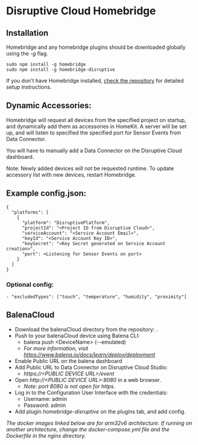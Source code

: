 # Disruptive Cloud Homebridge

## Installation

Homebridge and any homebridge plugins should be downloaded globally using the *-g* flag.

    sudo npm install -g homebridge
    sudo npm install -g homebridge-disruptive

If you don't have Homebridge installed, [check the repository](https://github.com/nfarina/homebridge) for detailed setup instructions.

## Dynamic Accessories:

Homebridge will request all devices from the specified project on startup, and dynamically add them as accessories in HomeKit. A server will be set up, and will listen to specified the specified port for Sensor Events from Data Connector. 

You will have to manually add a Data Connector on the Disruptive Cloud dashboard.

Note: Newly added devices will not be requested runtime. To update accessory list with new devices, restart Homebridge. 
 
 ## Example config.json:

```
{
  "platforms": [
    {
      "platform": "DisruptivePlatform",
      "projectId": "<Project ID from Disruptive Cloud>",
      "serviceAccount": "<Service Account Email>",
      "keyId": "<Service Account Key ID>",
      "keySecret": "<Key Secret generated on Service Account creation>",
      "port": <Listening for Sensor Events on port>
    }
  ]
}
```

### Optional config:
```
- "excludedTypes": ["touch", "temperature", "humidity", "proximity"]
```

## BalenaCloud
- Download the balenaCloud directory from the repository: .
- Push to your balenaCloud device using Balena CLI: 
    - balena push \<DeviceName> (--emulated)
    - *For more information, visit https://www.balena.io/docs/learn/deploy/deployment*
- Enable Public URL on the balena dashboard
- Add Public URL to Data Connector on Disruptive Cloud Studio:
    - *https://\<PUBLIC DEVICE URL>/event*
- Open *http://\<PUBLIC DEVICE URL>:8080* in a web browser.
    - *Note: port 8080 is not open for https*.
- Log in to the Configuration User Interface with the credentials:
    - Username: admin
    - Password: admin
- Add plugin *homebridge-disruptive* on the plugins tab, and add config. 

*The docker images linked below are for arm32v6 architecture. If running on another architecture, change the docker-compose.yml file and the Dockerfile in the nginx directory.*
